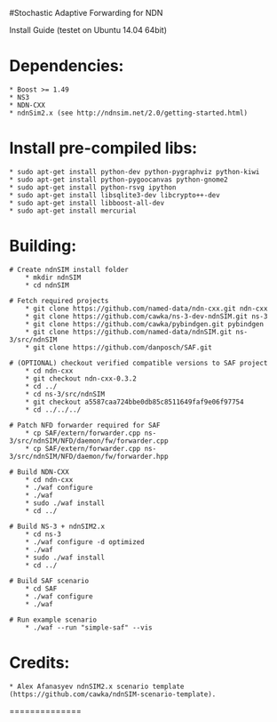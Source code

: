 #Stochastic Adaptive Forwarding for NDN

Install Guide (testet on Ubuntu 14.04 64bit)

# Dependencies:
	* Boost >= 1.49
	* NS3
	* NDN-CXX
	* ndnSim2.x (see http://ndnsim.net/2.0/getting-started.html)
    
# Install pre-compiled libs:
	* sudo apt-get install python-dev python-pygraphviz python-kiwi
	* sudo apt-get install python-pygoocanvas python-gnome2
	* sudo apt-get install python-rsvg ipython
	* sudo apt-get install libsqlite3-dev libcrypto++-dev
	* sudo apt-get install libboost-all-dev
	* sudo apt-get install mercurial

# Building:

	# Create ndnSIM install folder
		* mkdir ndnSIM
		* cd ndnSIM

	# Fetch required projects
		* git clone https://github.com/named-data/ndn-cxx.git ndn-cxx	
		* git clone https://github.com/cawka/ns-3-dev-ndnSIM.git ns-3
		* git clone https://github.com/cawka/pybindgen.git pybindgen
		* git clone https://github.com/named-data/ndnSIM.git ns-3/src/ndnSIM
		* git clone https://github.com/danposch/SAF.git

	# (OPTIONAL) checkout verified compatible versions to SAF project
		* cd ndn-cxx
		* git checkout ndn-cxx-0.3.2
		* cd ../
		* cd ns-3/src/ndnSIM
		* git checkout a5587caa724bbe0db85c8511649faf9e06f97754
		* cd ../../../

	# Patch NFD forwarder required for SAF
		* cp SAF/extern/forwarder.cpp ns-3/src/ndnSIM/NFD/daemon/fw/forwarder.cpp
		* cp SAF/extern/forwarder.cpp ns-3/src/ndnSIM/NFD/daemon/fw/forwarder.hpp

	# Build NDN-CXX
		* cd ndn-cxx
		* ./waf configure
		* ./waf
		* sudo ./waf install
		* cd ../

	# Build NS-3 + ndnSIM2.x
		* cd ns-3
		* ./waf configure -d optimized
		* ./waf
		* sudo ./waf install
		* cd ../

	# Build SAF scenario
		* cd SAF
		* ./waf configure
		* ./waf 

	# Run example scenario
		* ./waf --run "simple-saf" --vis

# Credits: 

	* Alex Afanasyev ndnSIM2.x scenario template (https://github.com/cawka/ndnSIM-scenario-template).

==============
